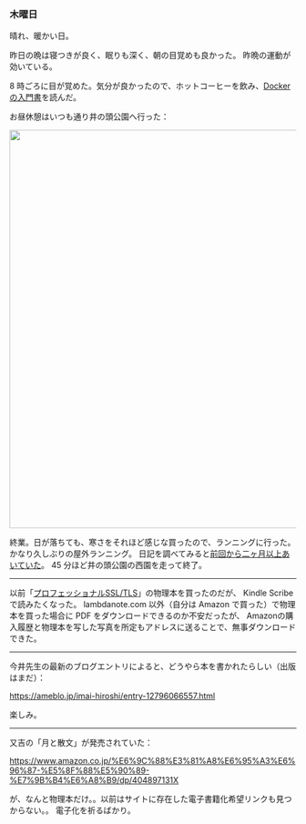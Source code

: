 ### 木曜日

晴れ、暖かい日。

昨日の晩は寝つきが良く、眠りも深く、朝の目覚めも良かった。
昨晩の運動が効いている。

8 時ごろに目が覚めた。気分が良かったので、ホットコーヒーを飲み、[Docker の入門書](https://zenn.dev/suzuki_hoge/books/2022-03-docker-practice-8ae36c33424b59)を読んだ。

お昼休憩はいつも通り井の頭公園へ行った：

<img src="https://i.imgur.com/kDRNS6r.jpg" width="700">

終業。日が落ちても、寒さをそれほど感じな買ったので、ランニングに行った。
かなり久しぶりの屋外ランニング。
日記を調べてみると[前回から二ヶ月以上あいていた](https://github.com/toasa/diary/blob/main/2023/01/12.md#%E6%9C%A8%E6%9B%9C%E6%97%A5)。
45 分ほど井の頭公園の西園を走って終了。


---

以前「[プロフェッショナルSSL/TLS](https://www.lambdanote.com/products/tls)」の物理本を買ったのだが、
Kindle Scribe で読みたくなった。
lambdanote.com 以外（自分は Amazon で買った）で物理本を買った場合に PDF をダウンロードできるのか不安だったが、
Amazonの購入履歴と物理本を写した写真を所定もアドレスに送ることで、無事ダウンロードできた。

---

今井先生の最新のブログエントリによると、どうやら本を書かれたらしい（出版はまだ）：

https://ameblo.jp/imai-hiroshi/entry-12796066557.html

楽しみ。

---

又吉の「月と散文」が発売されていた：

https://www.amazon.co.jp/%E6%9C%88%E3%81%A8%E6%95%A3%E6%96%87-%E5%8F%88%E5%90%89-%E7%9B%B4%E6%A8%B9/dp/404897131X

が、なんと物理本だけ。。以前はサイトに存在した電子書籍化希望リンクも見つからない。。
電子化を祈るばかり。